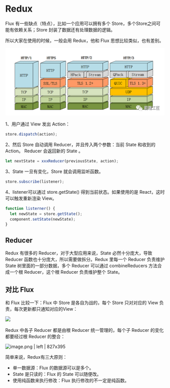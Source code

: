 # Redux

Flux 有一些缺点（特点），比如一个应用可以拥有多个 Store，多个Store之间可能有依赖关系；Store 封装了数据还有处理数据的逻辑。

所以大家在使用的时候，一般会用 Redux，他和 Flux 思想比较类似，也有差别。

![](../../../.gitbook/assets/image%20%2882%29.png)

1、用户通过 View 发出 Action：

```javascript
store.dispatch(action);
```

2、然后 Store 自动调用 Reducer，并且传入两个参数：当前 State 和收到的 Action。 Reducer 会返回新的 State 。

```javascript
let nextState = xxxReducer(previousState, action);
```

3、State 一旦有变化，Store 就会调用监听函数。

```javascript
store.subscribe(listener);
```

4、listener可以通过  store.getState\(\)  得到当前状态。如果使用的是 React，这时可以触发重新渲染 View。

```javascript
function listerner() {
  let newState = store.getState();
  component.setState(newState);   
}
```

## Reducer

Redux 有很多的 Reducer，对于大型应用来说，State 必然十分庞大，导致 Reducer 函数也十分庞大，所以需要做拆分。Redux 里每一个 Reducer 负责维护 State 树里面的一部分数据，多个 Reducer 可以通过 combineReducers 方法合成一个根 Reducer，这个根 Reducer 负责维护整个 State。

## 对比 Flux

和  Flux  比较一下：Flux 中 Store 是各自为战的，每个 Store 只对对应的 View 负责，每次更新都只通知对应的View：

![](https://user-gold-cdn.xitu.io/2018/12/18/167c11c13f902c34?imageView2/0/w/1280/h/960/format/webp/ignore-error/1)

Redux 中各子 Reducer 都是由根 Reducer 统一管理的，每个子 Reducer 的变化都要经过根 Reducer 的整合：

![image.png \| left \| 827x395](https://user-gold-cdn.xitu.io/2018/12/18/167c11c13fb657b0?imageView2/0/w/1280/h/960/format/webp/ignore-error/1)

简单来说，Redux有三大原则：

* 单一数据源：Flux 的数据源可以是多个。
* State 是只读的：Flux 的 State 可以随便改。
* 使用纯函数来执行修改：Flux 执行修改的不一定是纯函数。







